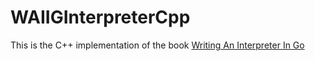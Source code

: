 # WAIIGInterpreterCpp

This is the C++ implementation of the book [Writing An Interpreter In Go
](https://interpreterbook.com/)
